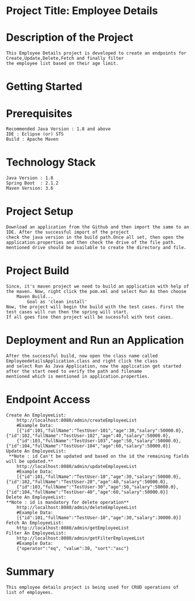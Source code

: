 # Project Title: Employee Details

# Description of the Project
	This Employee Details project is developed to create an endpoints for Create,Update,Delete,Fetch and finally filter 
	the employee list based on their age limit.

# Getting Started
# Prerequisites
	Recommended Java Version : 1.8 and above
	IDE : Eclipse (or) STS
	Build : Apache Maven

# Technology Stack
	Java Version : 1.8
	Spring Boot  : 2.1.2
	Maven Version: 3.6

# Project Setup
	Download an application from the Github and then import the same to an IDE. After the successful import of the project 
	check the java version in the build path.Once all set, then open the application.properties and then check the drive of the file path.
	mentioned drive should be available to create the directory and file.
	

# Project Build
	Since, it's maven project we need to build an application with help of the maven. Now, right click the pom.xml and select Run As then choose 
		Maven Build...
			Goal as 'clean install'
	Now, the project will begin the build with the test cases. First the test cases will run then the spring will start.
	If all goes fine then project will be sucessful with test cases.
	
# Deployment and Run an Application
	After the successful build, now open the class name called EmployeedetailsApplication.class and right click the class
	and select Run As Java Application, now the application get started after the start need to verify the path and filename
	mentioned which is mentioned in application.properties.
	
# Endpoint Access
	Create An EmployeeList:
		http://localhost:8080/admin/createEmployeeList
		#Example Data:
		[{"id":101,"fullName":"TestUser-101","age":30,"salary":50000.0},{"id":102,"fullName":"TestUser-102","age":40,"salary":50000.0},
		{"id":103,"fullName":"TestUser-103","age":50,"salary":50000.0},{"id":104,"fullName":"TestUser-104","age":60,"salary":50000.0}]
	Update An EmployeeList:
	 **Note : id Can't be updated and based on the id the remaining fields will be updated.**
		http://localhost:8080/admin/updateEmployeeList
		#Example Data:
		[{"id":101,"fullName":"TestUser-10","age":30,"salary":50000.0},{"id":102,"fullName":"TestUser-20","age":40,"salary":50000.0},
		{"id":103,"fullName":"TestUser-30","age":50,"salary":50000.0},{"id":104,"fullName":"TestUser-40","age":60,"salary":50000.0}]
	Delete An EmployeeList:
	**Note : id is mandatory for delete operation**
		http://localhost:8080/admin/deleteEmployeeList
		#Example Data:
		[{"id":101,"fullName":"TestUser-10","age":30,"salary":30000.0}]
	Fetch An EmployeeList:
		http://localhost:8080/admin/getEmployeeList
	Filter An EmployeeList: 
		http://localhost:8080/admin/getFilterEmployeeList
		#Example Data:
		{"operator":"eq", "value":30, "sort":"asc"}
		


# Summary
	This employee details project is being used for CRUD operations of list of employees.

